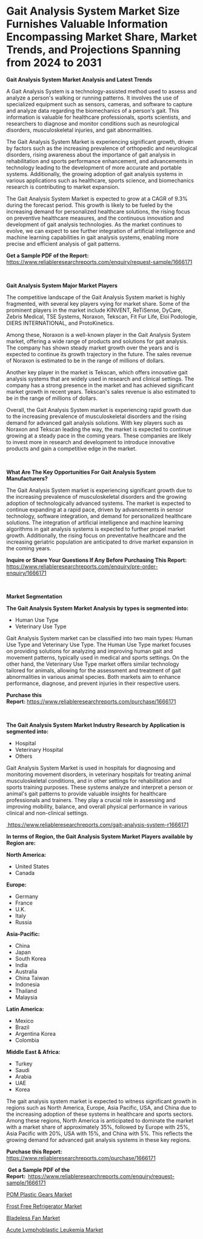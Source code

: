 <p><h1>Gait Analysis System Market Size Furnishes Valuable Information Encompassing Market Share, Market Trends, and Projections Spanning from 2024 to 2031</h1></p><p><strong>Gait Analysis System Market Analysis and Latest Trends</strong></p>
<p><p>A Gait Analysis System is a technology-assisted method used to assess and analyze a person's walking or running patterns. It involves the use of specialized equipment such as sensors, cameras, and software to capture and analyze data regarding the biomechanics of a person's gait. This information is valuable for healthcare professionals, sports scientists, and researchers to diagnose and monitor conditions such as neurological disorders, musculoskeletal injuries, and gait abnormalities.</p><p>The Gait Analysis System Market is experiencing significant growth, driven by factors such as the increasing prevalence of orthopedic and neurological disorders, rising awareness about the importance of gait analysis in rehabilitation and sports performance enhancement, and advancements in technology leading to the development of more accurate and portable systems. Additionally, the growing adoption of gait analysis systems in various applications such as healthcare, sports science, and biomechanics research is contributing to market expansion.</p><p>The Gait Analysis System Market is expected to grow at a CAGR of 9.3% during the forecast period. This growth is likely to be fueled by the increasing demand for personalized healthcare solutions, the rising focus on preventive healthcare measures, and the continuous innovation and development of gait analysis technologies. As the market continues to evolve, we can expect to see further integration of artificial intelligence and machine learning capabilities in gait analysis systems, enabling more precise and efficient analysis of gait patterns.</p></p>
<p><strong>Get a Sample PDF of the Report:&nbsp;</strong> <a href="https://www.reliableresearchreports.com/enquiry/request-sample/1666171">https://www.reliableresearchreports.com/enquiry/request-sample/1666171</a></p>
<p>&nbsp;</p>
<p><strong>Gait Analysis System Major Market Players</strong></p>
<p><p>The competitive landscape of the Gait Analysis System market is highly fragmented, with several key players vying for market share. Some of the prominent players in the market include KINVENT, ReTiSense, DyCare, Zebris Medical, TSE Systems, Noraxon, Tekscan, Fit Fur Life, Eloi Podologie, DIERS INTERNATIONAL, and ProtoKinetics.</p><p>Among these, Noraxon is a well-known player in the Gait Analysis System market, offering a wide range of products and solutions for gait analysis. The company has shown steady market growth over the years and is expected to continue its growth trajectory in the future. The sales revenue of Noraxon is estimated to be in the range of millions of dollars.</p><p>Another key player in the market is Tekscan, which offers innovative gait analysis systems that are widely used in research and clinical settings. The company has a strong presence in the market and has achieved significant market growth in recent years. Tekscan's sales revenue is also estimated to be in the range of millions of dollars.</p><p>Overall, the Gait Analysis System market is experiencing rapid growth due to the increasing prevalence of musculoskeletal disorders and the rising demand for advanced gait analysis solutions. With key players such as Noraxon and Tekscan leading the way, the market is expected to continue growing at a steady pace in the coming years. These companies are likely to invest more in research and development to introduce innovative products and gain a competitive edge in the market.</p></p>
<p>&nbsp;</p>
<p><strong>What Are The Key Opportunities For Gait Analysis System Manufacturers?</strong></p>
<p><p>The Gait Analysis System market is experiencing significant growth due to the increasing prevalence of musculoskeletal disorders and the growing adoption of technologically advanced systems. The market is expected to continue expanding at a rapid pace, driven by advancements in sensor technology, software integration, and demand for personalized healthcare solutions. The integration of artificial intelligence and machine learning algorithms in gait analysis systems is expected to further propel market growth. Additionally, the rising focus on preventative healthcare and the increasing geriatric population are anticipated to drive market expansion in the coming years.</p></p>
<p><strong>Inquire or Share Your Questions If Any Before Purchasing This Report:</strong> <a href="https://www.reliableresearchreports.com/enquiry/pre-order-enquiry/1666171">https://www.reliableresearchreports.com/enquiry/pre-order-enquiry/1666171</a></p>
<p>&nbsp;</p>
<p><strong>Market Segmentation</strong></p>
<p><strong>The Gait Analysis System Market Analysis by types is segmented into:</strong></p>
<p><ul><li>Human Use Type</li><li>Veterinary Use Type</li></ul></p>
<p><p>Gait Analysis System market can be classified into two main types: Human Use Type and Veterinary Use Type. The Human Use Type market focuses on providing solutions for analyzing and improving human gait and movement patterns, typically used in medical and sports settings. On the other hand, the Veterinary Use Type market offers similar technology tailored for animals, allowing for the assessment and treatment of gait abnormalities in various animal species. Both markets aim to enhance performance, diagnose, and prevent injuries in their respective users.</p></p>
<p><strong>Purchase this Report:&nbsp;</strong><a href="https://www.reliableresearchreports.com/purchase/1666171">https://www.reliableresearchreports.com/purchase/1666171</a></p>
<p>&nbsp;</p>
<p><strong>The Gait Analysis System Market Industry Research by Application is segmented into:</strong></p>
<p><ul><li>Hospital</li><li>Veterinary Hospital</li><li>Others</li></ul></p>
<p><p>Gait Analysis System Market is used in hospitals for diagnosing and monitoring movement disorders, in veterinary hospitals for treating animal musculoskeletal conditions, and in other settings for rehabilitation and sports training purposes. These systems analyze and interpret a person or animal's gait patterns to provide valuable insights for healthcare professionals and trainers. They play a crucial role in assessing and improving mobility, balance, and overall physical performance in various clinical and non-clinical settings.</p></p>
<p><a href="https://www.reliableresearchreports.com/gait-analysis-system-r1666171">&nbsp;https://www.reliableresearchreports.com/gait-analysis-system-r1666171</a></p>
<p><strong>In terms of Region, the Gait Analysis System Market Players available by Region are:</strong></p>
<p>
    <p> <strong> North America: </strong>
        <ul>
            <li>United States</li>
            <li>Canada</li>
        </ul>
        </p> 
    <p> <strong> Europe: </strong>
        <ul>
            <li>Germany</li>
            <li>France</li>
            <li>U.K.</li>
            <li>Italy</li>
            <li>Russia</li>
        </ul>
        </p> 
    <p> <strong> Asia-Pacific: </strong>
        <ul>
            <li>China</li>
            <li>Japan</li>
            <li>South Korea</li>
            <li>India</li>
            <li>Australia</li>
            <li>China Taiwan</li>
            <li>Indonesia</li>
            <li>Thailand</li>
            <li>Malaysia</li>
        </ul>
        </p> 
    <p> <strong> Latin America: </strong>
        <ul>
            <li>Mexico</li>
            <li>Brazil</li>
            <li>Argentina Korea</li>
            <li>Colombia</li>
        </ul>
        </p> 
    <p> <strong> Middle East & Africa: </strong>
        <ul>
            <li>Turkey</li>
            <li>Saudi</li>
            <li>Arabia</li>
            <li>UAE</li>
            <li>Korea</li>
        </ul>
    </p>
    </p>
<p><p>The gait analysis system market is expected to witness significant growth in regions such as North America, Europe, Asia Pacific, USA, and China due to the increasing adoption of these systems in healthcare and sports sectors. Among these regions, North America is anticipated to dominate the market with a market share of approximately 35%, followed by Europe with 25%, Asia Pacific with 20%, USA with 15%, and China with 5%. This reflects the growing demand for advanced gait analysis systems in these key regions.</p></p>
<p><strong>Purchase this Report: </strong><a href="https://www.reliableresearchreports.com/purchase/1666171">https://www.reliableresearchreports.com/purchase/1666171</a></p>
<p>&nbsp;<strong>Get a Sample PDF of the Report:&nbsp;&nbsp;</strong><a href="https://www.reliableresearchreports.com/enquiry/request-sample/1666171">https://www.reliableresearchreports.com/enquiry/request-sample/1666171</a></p>
<p><strong></strong></p>
<p><p><a href="https://www.linkedin.com/pulse/decoding-pom-plastic-gears-market-metrics-share-trends-jihwe">POM Plastic Gears Market</a></p><p><a href="https://github.com/jj19131/Market-Research-Report-List-2/blob/main/frost-free-refrigerator-market.md">Frost Free Refrigerator Market</a></p><p><a href="https://github.com/marloy8/Market-Research-Report-List-4/blob/main/bladeless-fan-market.md">Bladeless Fan Market</a></p><p><a href="https://www.linkedin.com/pulse/acute-lymphoblastic-leukemia-market-competitive-analysis-trends-zjujf">Acute Lymphoblastic Leukemia Market</a></p></p>
